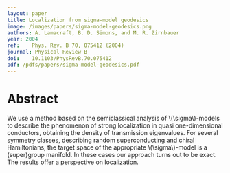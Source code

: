 ```yaml
---
layout: paper
title: Localization from sigma-model geodesics
image: /images/papers/sigma-model-geodesics.png
authors: A. Lamacraft, B. D. Simons, and M. R. Zirnbauer
year: 2004
ref: 	Phys. Rev. B 70, 075412 (2004)
journal: Physical Review B
doi: 	10.1103/PhysRevB.70.075412
pdf: /pdfs/papers/sigma-model-geodesics.pdf
---
```


# Abstract

We use a method based on the semiclassical analysis of \\(\sigma\\)-models to describe the phenomenon of strong localization in quasi one-dimensional conductors, obtaining the density of transmission eigenvalues. For several symmetry classes, describing random superconducting and chiral Hamiltonians, the target space of the appropriate \\(\sigma\\)-model is a (super)group manifold. In these cases our approach turns out to be exact. The results offer a perspective on localization.
